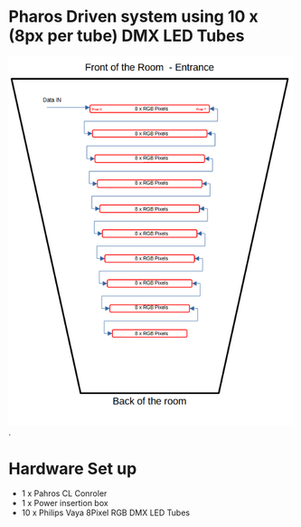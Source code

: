 # Pharos Driven system using 10 x (8px per tube) DMX LED Tubes

![tube Layout on the celing of the room](https://github.com/NCMuseum/Lone-Phone/blob/main/Pharos%20System/Tube%20Layout.PNG).

# Hardware Set up

- 1 x Pahros CL Conroler
- 1 x Power insertion box
- 10 x Philips Vaya 8Pixel RGB DMX LED Tubes

